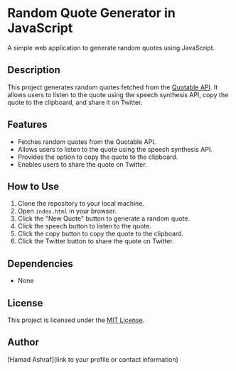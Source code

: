 # Random Quote Generator in JavaScript

A simple web application to generate random quotes using JavaScript.

## Description

This project generates random quotes fetched from the [Quotable API](http://api.quotable.io/random). It allows users to listen to the quote using the speech synthesis API, copy the quote to the clipboard, and share it on Twitter.

## Features

- Fetches random quotes from the Quotable API.
- Allows users to listen to the quote using the speech synthesis API.
- Provides the option to copy the quote to the clipboard.
- Enables users to share the quote on Twitter.

## How to Use

1. Clone the repository to your local machine.
2. Open `index.html` in your browser.
3. Click the "New Quote" button to generate a random quote.
4. Click the speech button to listen to the quote.
5. Click the copy button to copy the quote to the clipboard.
6. Click the Twitter button to share the quote on Twitter.

## Dependencies

- None

## License

This project is licensed under the [MIT License](LICENSE).

## Author

[Hamad Ashraf](link to your profile or contact information)
